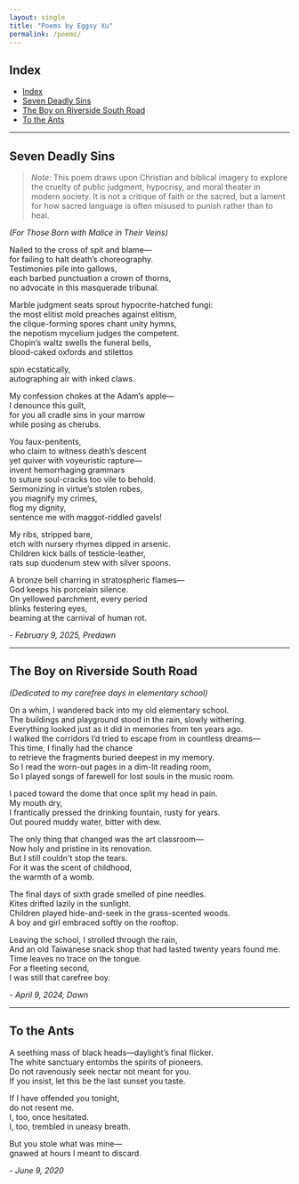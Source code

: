 ```yaml
---
layout: single
title: "Poems by Eggsy Xu"
permalink: /poems/
---
```


## Index
- [Index](#index)
- [Seven Deadly Sins](#seven-deadly-sins)
- [The Boy on Riverside South Road](#the-boy-on-riverside-south-road)
- [To the Ants](#to-the-ants)

---

## Seven Deadly Sins
> _Note:_ This poem draws upon Christian and biblical imagery to explore the cruelty of public judgment, hypocrisy, and moral theater in modern society. It is not a critique of faith or the sacred, but a lament for how sacred language is often misused to punish rather than to heal.  


_(For Those Born with Malice in Their Veins)_

Nailed to the cross of spit and blame—  
for failing to halt death’s choreography.  
Testimonies pile into gallows,  
each barbed punctuation a crown of thorns,  
no advocate in this masquerade tribunal.

Marble judgment seats sprout hypocrite-hatched fungi:  
the most elitist mold preaches against elitism,  
the clique-forming spores chant unity hymns,  
the nepotism mycelium judges the competent.  
Chopin’s waltz swells the funeral bells,  
blood-caked oxfords and stilettos

spin ecstatically,  
autographing air with inked claws.

My confession chokes at the Adam’s apple—  
I denounce this guilt,  
for you all cradle sins in your marrow  
while posing as cherubs.

You faux-penitents,  
who claim to witness death’s descent  
yet quiver with voyeuristic rapture—  
invent hemorrhaging grammars  
to suture soul-cracks too vile to behold.  
Sermonizing in virtue’s stolen robes,  
you magnify my crimes,  
flog my dignity,  
sentence me with maggot-riddled gavels!

My ribs, stripped bare,  
etch with nursery rhymes dipped in arsenic.  
Children kick balls of testicle-leather,  
rats sup duodenum stew with silver spoons.

A bronze bell charring in stratospheric flames—  
God keeps his porcelain silence.  
On yellowed parchment, every period  
blinks festering eyes,  
beaming at the carnival of human rot.

_- February 9, 2025, Predawn_

---

## The Boy on Riverside South Road

_(Dedicated to my carefree days in elementary school)_

On a whim, I wandered back into my old elementary school.  
The buildings and playground stood in the rain, slowly withering.  
Everything looked just as it did in memories from ten years ago.  
I walked the corridors I’d tried to escape from in countless dreams—  
This time, I finally had the chance  
to retrieve the fragments buried deepest in my memory.  
So I read the worn-out pages in a dim-lit reading room,  
So I played songs of farewell for lost souls in the music room.

I paced toward the dome that once split my head in pain.  
My mouth dry,  
I frantically pressed the drinking fountain, rusty for years.  
Out poured muddy water, bitter with dew.

The only thing that changed was the art classroom—  
Now holy and pristine in its renovation.  
But I still couldn't stop the tears.  
For it was the scent of childhood,  
the warmth of a womb.

The final days of sixth grade smelled of pine needles.  
Kites drifted lazily in the sunlight.  
Children played hide-and-seek in the grass-scented woods.  
A boy and girl embraced softly on the rooftop.

Leaving the school, I strolled through the rain,  
And an old Taiwanese snack shop that had lasted twenty years found me.  
Time leaves no trace on the tongue.  
For a fleeting second,  
I was still that carefree boy.

_- April 9, 2024, Dawn_


---

## To the Ants

A seething mass of black heads—daylight’s final flicker.  
The white sanctuary entombs the spirits of pioneers.  
Do not ravenously seek nectar not meant for you.  
If you insist, let this be the last sunset you taste.

If I have offended you tonight,  
do not resent me.  
I, too, once hesitated.  
I, too, trembled in uneasy breath.

But you stole what was mine—  
gnawed at hours I meant to discard.

_- June 9, 2020_

